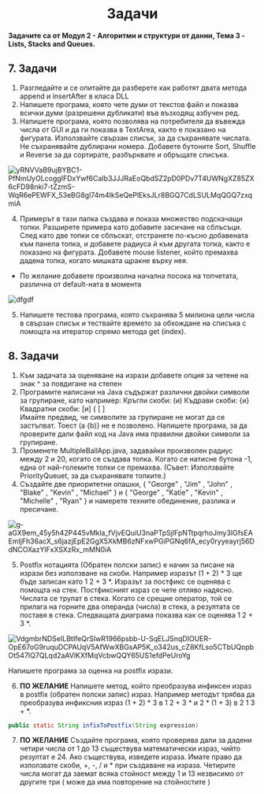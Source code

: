 <h1 align="center">Задачи</h1>

**Задачите са от Модул 2 - Алгоритми и структури от данни, Тема 3 - Lists, Stacks and Queues.**

## 7. Задачи

1. Разгледайте и се опитайте да разберете как работят двата метода append и insertAfter в класа DLL
2. Напишете програма, която чете думи от текстов файл и показва всички думи (разрешени дубликати) във възходящ азбучен ред.
3. Напишете програма, която позволява на потребителя да въвежда числа от GUI и да ги показва в TextArea, както е показано на фигурата. Използвайте свързан списък, за да съхранявате числата. Не съхранявайте дублирани номера. Добавете бутоните Sort, Shuffle и Reverse за да сортирате, разбърквате и обръщате списъка.

![yRNVVaB9ujBYBC1-PfNmUyOLcoggIFDxYwf6CaIb3JJJRaEoQbdSZ2pD0PDv7T4UWNgXZ85ZX6cFD98nki7-tZzmS-WqR6ePEWFX_53eBG8gl74m4IkSeQePlEksJLr8BGQ7CdLSULMqQGQ7zxqmiA](https://github.com/rayagrigorova/tasks-data-structures/assets/72023155/db24f11f-fe05-422d-9b0c-53eebabd6233)

4. Примерът в тази папка създава и показа множество подскачащи топки. Разширете примера като добавите засичане на сблъсъци. След като две топки се сблъскат, отстранете по-късно добавената към панела топка, и добавете радиуса й към другата топка, както е показано на фигурата. Добавете mouse listener, който премахва дадена топка, когато мишката щракне върху нея.
- По желание добавете произволна начална посока на топчетата, различна от default-ната в момента

![dfgdf](https://github.com/rayagrigorova/tasks-data-structures/assets/72023155/cce39cd0-f885-4ffa-9208-4d33f6c52535)

5. Напишете тестова програма, която съхранява 5 милиона цели числа в свързан списък и тествайте времето за обхождане на списъка с помощта на итератор спрямо метода get (index).

## 8. Задачи

1. Към задачата за оценяване на изрази добавете опция за четене на знак ^  за повдигане на степен
2. Програмите написани на Java съдържат различни двойки символи за групиране, като например:
Кръгли скоби: (и)
Къдрави скоби: {и}
Квадратни скоби: [и] { [ ]  
Имайте предвид, че символите за групиране не могат да се застъпват. Тоест (a {b)} не е позволено. Напишете програма, за да проверите дали файл код на Java има правилни двойки символи за групиране.
3. Променете MultipleBallApp.java, задавайки произволен радиус между 2 и 20, когато се създава топка. Когато се натисне бутона -1, една от най-големите топки се премахва. (Съвет: Използвайте PriorityQueuet, за да съхранявате топките.)
4. Създайте две приоритетни опашки, { "George" , "Jim" , "John" , "Blake" , "Kevin" , "Michael" } и { "George" , "Katie" , "Kevin" , "Michelle" , "Ryan" } и намерете техните
обединение, разлика и пресичане.

![g-aGX9em_45y5h42P445vMkla_fVjvEQuiU3naPTpSjlFpNTtpqrhoJmy3IGfsEAEmIjFh36acX_s6jazjEpE2GgX5XkMB6zNFxwPGiPGNq6fA_ecy0ryyeayrj56DdNCOXazYlFxXSXzRx_mMN0iA](https://github.com/rayagrigorova/tasks-data-structures/assets/72023155/7c4e6ccc-7089-4f43-8d1c-8cad5f9c5f30)

5. Postfix нотацията (Обратен полски запис) е начин за писане на изрази без използване на скоби. Например изразът (1 + 2) * 3 ще бъде записан като 1 2 + 3 *. Изразът за постфикс се оценява с помощта на стек. Постфиксният израз се чете отляво надясно. Числата се трупат в стека. Когато се срещне оператор, той се прилага на горните два операнда (числа) в стека, а резултата се поставя в стека. Следващата диаграма показва как се оценява 1 2 + 3 *.

![VdgmbrNDSeILBtIfeQrSIwR1966psbb-U-SqELJSnqDIOUER-OpE67oG9ruquDCPAUqV5AfWwXBGsAP5K_o342us_cZ8KfLso5CTbUQopbOt547IQ7QLqd2aAVlKXfMqVcbwQQY65US1efdPeUroYg](https://github.com/rayagrigorova/tasks-data-structures/assets/72023155/04d6f5e6-fef7-4eee-aa6b-0c8fc5219792)

Напишете програма за оценка на postfix изрази.

6. **ПО ЖЕЛАНИЕ** Напишете метод, който преобразува инфиксен израз в postfix (обратен полски запис) израз. Например методът трябва да преобразува инфиксния израз (1 + 2) * 3 в 1 2 + 3 * и 2 * (1 + 3) в 2 1 3 + *.

```java
public static String infixToPostfix(String expression)
```

7. **ПО ЖЕЛАНИЕ** Създайте програма, която проверява дали за дадени четири числа от 1 до 13 съществува математически израз, чийто резултат е 24. Ако съществува, изведете израза. Имате право да използвате скоби, +, -, / и * при създаване на израза. Четирите числа могат да заемат всяка стойност между 1 и 13 незвисимо от другите три ( може да има повторение на стойностите )



